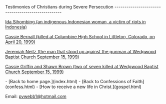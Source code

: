  <head> <title>(pvw) Testimonies of Christians during Severe Persecution</title> <meta content="IE=9" http-equiv="X-UA-Compatible"></meta> <link href="css/page_style.css" rel="stylesheet" type="text/css"></link> </head><body> <div class="page_style">Testimonies of Christians during Severe Persecution
---------------------------------------------------

[Ida Sihombing (an indigenous Indonesian woman, a victim of riots in Indonesia)](Ida.html)

[Cassie Bernall (killed at Columbine High School in Littleton, Colorado, on April 20, 1999)](http://www.gpo.gov/fdsys/pkg/CREC-1999-04-29/html/CREC-1999-04-29-pt1-PgE808-3.htm)

[Jeremiah Neitz (the man that stood up against the gunman at Wedgwood Baptist Church September 15, 1999)](Weldgwoodjn.html)

[Cassie Griffin and Shawn Brown (two of seven killed at Wedgwood Baptist Church September 15, 1999)](Weldgwood1.html)

   </div>- [Back to home page.](index.html)
- [Back to Confessions of Faith](confess.html)
- [How to receive a new life in Christ.](gospel.html)

Email: [pvwebb1@hotmail.com](mailto:pvwebb1@hotmail.com)

